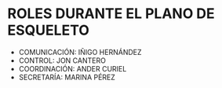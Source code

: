 
# ROLES DURANTE EL PLANO DE ESQUELETO

* COMUNICACIÓN: IÑIGO HERNÁNDEZ
* CONTROL: JON CANTERO
* COORDINACIÓN: ANDER CURIEL 
* SECRETARÍA: MARINA PÉREZ
